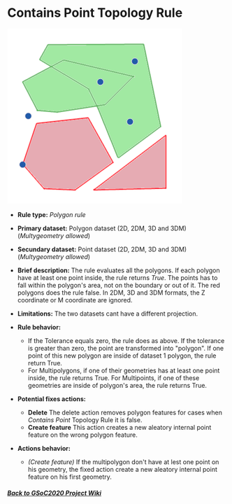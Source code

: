 # Contains Point Topology Rule
![TopologyRuleContainsPointPolygon](https://github.com/jolicar/TopologyRuleContainsPointPolygon/blob/master/img/TP00RU00_img1.png)
* **Rule type:** *Polygon rule*
* **Primary dataset:** Polygon dataset (2D, 2DM, 3D and 3DM) (*Multygeometry allowed*)
* **Secundary dataset:** Point dataset (2D, 2DM, 3D and 3DM) (*Multygeometry allowed*)
* **Brief description:** The rule evaluates all the polygons. If each polygon have at least one point inside, the rule returns *True*. The points has to fall within the polygon's area, not on the boundary or out of it. The red polygons does the rule false. In 2DM, 3D and 3DM formats, the Z coordinate or M coordinate are ignored.
* **Limitations:** The two datasets cant have a different projection.
* **Rule behavior:** 
  - If the Tolerance equals zero, the rule does as above. If the tolerance is greater than zero, the point are transformed into "polygon". If one point of this new polygon are inside of dataset 1 polygon, the rule return True.
  - For Multipolygons, if one of their geometries has at least one point inside, the rule returns True. For Multipoints, if one of these geometries are inside of polygon's area, the rule returns True.

* **Potential fixes actions:** 
  - **Delete** The delete action removes polygon features for cases when *Contains Point* Topology Rule it is false.
  - **Create feature** This action creates a new aleatory internal point feature on the wrong polygon feature.
* **Actions behavior:**
  - *(Create feature)* If the multipolygon don't have at lest one point on his geometry, the fixed action create a new aleatory internal point feature on his first geometry.

#### [*Back to GSoC2020 Project Wiki*](https://github.com/jolicar/GSoC2020/wiki/GSoC2020-New-rules-for-the-Topology-Framework-in-gvSIG-Desktop)